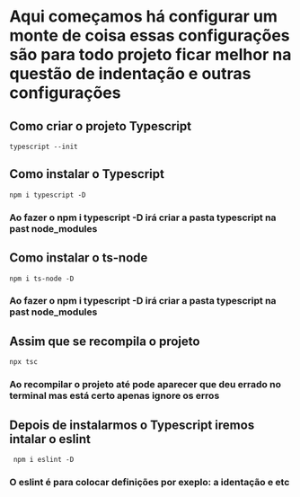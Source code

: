 # Aqui começamos há configurar um monte de coisa essas configurações são para todo projeto ficar melhor na questão de indentação e outras configurações

## Como criar o projeto Typescript
`` typescript --init ``

<!--  -->

## Como instalar o Typescript

`` npm i typescript -D ``

### Ao fazer o npm i typescript -D irá criar a pasta typescript na past node_modules

<!--  -->

## Como instalar o ts-node

`` npm i ts-node -D ``

### Ao fazer o npm i typescript -D irá criar a pasta typescript na past node_modules

<!--  -->

## Assim que se recompila o projeto

`` npx tsc ``

### Ao recompilar o projeto até pode aparecer que deu errado no terminal mas está certo apenas ignore os erros

<!--  -->

## Depois de instalarmos o Typescript iremos intalar o eslint

`` npm i eslint -D``

### O eslint é para colocar definições por exeplo: a identação e etc
